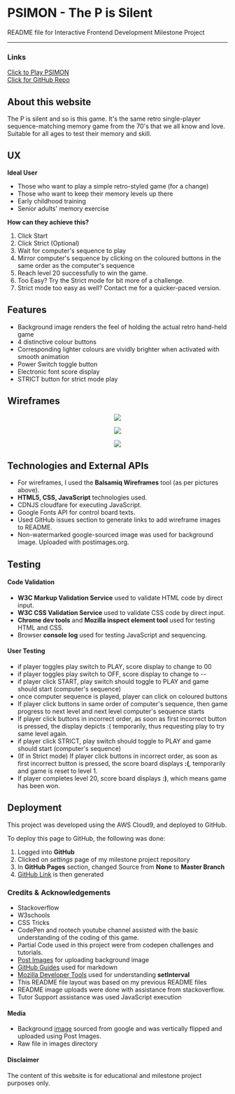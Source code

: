 
# PSIMON - The P is Silent

README file for Interactive Frontend Development Milestone Project

-----

### Links

[Click to Play PSIMON](https://sheldon18.github.io/psimon-game-milestone2/) </br>
[Click for GitHub Repo](https://github.com/sheldon18/psimon-game-milestone2/)


## About this website

The P is silent and so is this game. It's the same retro single-player sequence-matching memory game from the 70's that we all know and love. 
Suitable for all ages to test their memory and skill. 


## UX

__Ideal User__
- Those who want to play a simple retro-styled game (for a change)
- Those who want to keep their memory levels up there
- Early childhood training
- Senior adults' memory exercise

__How can they achieve this?__
1. Click Start 
2. Click Strict (Optional)
3. Wait for computer's sequence to play
4. Mirror computer's sequence by clicking on the coloured buttons in the same order as the computer's sequence
5. Reach level 20 successfully to win the game.
6. Too Easy? Try the Strict mode for bit more of a challenge.
7. Strict mode too easy as well? Contact me for a quicker-paced version.


## Features

- Background image renders the feel of holding the actual retro hand-held game
- 4 distinctive colour buttons
- Corresponding lighter colours are vividly brighter when activated with smooth animation
- Power Switch toggle button
- Electronic font score display
- STRICT button for strict mode play


## Wireframes


<p align="center"><img src="https://user-images.githubusercontent.com/44424348/77587906-b2bb3680-6f4d-11ea-8786-c405c9ea38a9.JPG" /></p>

<p align="center"><img src="https://user-images.githubusercontent.com/44424348/77587948-c6ff3380-6f4d-11ea-8494-c225734a040f.JPG" /></p>

<p align="center"><img src="https://user-images.githubusercontent.com/44424348/77587960-cb2b5100-6f4d-11ea-9694-0fdec6ff0622.JPG" /></p>


## Technologies and External APIs

- For wireframes, I used the __Balsamiq Wireframes__ tool (as per pictures above).
- __HTML5, CSS, JavaScript__ technologies used.
- CDNJS cloudfare for executing JavaScript.
- Google Fonts API for control board texts.
- Used GitHub issues section to generate links to add wireframe images to README.
- Non-watermarked google-sourced image was used for background image. Uploaded with postimages.org.

## Testing

#### Code Validation

- __W3C Markup Validation Service__ used to validate HTML code by direct input.
- __W3C CSS Validation Service__ used to validate CSS code by direct input.
- __Chrome dev tools__ and __Mozilla inspect element tool__ used for testing HTML and CSS.
- Browser __console log__ used for testing JavaScript and sequencing.


#### User Testing

- if player toggles play switch to PLAY, score display to change to 00
- if player toggles play switch to OFF, score display to change to --
- if player click START, play switch should toggle to PLAY and game should start (computer's sequence)
- once computer sequence is played, player can click on coloured buttons
- If player click buttons in same order of computer's sequence, then game progress to next level and next level computer's sequence starts
- If player click buttons in incorrect order, as soon as first incorrect button is pressed, the display depicts :( temporarily, thus requesting play to try same level again.
- if player click STRICT, play switch should toggle to PLAY and game should start (computer's sequence)
- (If in Strict mode) If player click buttons in incorrect order, as soon as first incorrect button is pressed, the score board displays __:(__, temporarily and game is reset to level 1.
- If player completes level 20, score board displays __:)__, which means game has been won.


## Deployment

This project was developed using the AWS Cloud9, and deployed to GitHub.

To deploy this page to GitHub, the following was done:
1. Logged into __GitHub__
2. Clicked on _settings_ page of my milestone project repository
3. In __GitHub Pages__ section, changed Source from __None__ to __Master Branch__
4. [GitHub Link](https://sheldon18.github.io/psimon-game-milestone2/) is then generated


### Credits & Acknowledgements

- Stackoverflow
- W3schools
- CSS Tricks
- CodePen and rootech youtube channel assisted with the basic understanding of the coding of this game.
- Partial Code used in this project were from codepen challenges and tutorials.
- [Post Images](https://postimages.org/) for uploading background image
- [GitHub Guides](https://guides.github.com/features/mastering-markdown/) used for markdown
- [Mozilla Developer Tools](https://developer.mozilla.org/en-US/docs/Web/API/WindowOrWorkerGlobalScope/setInterval) used for understanding __setInterval__
- This README file layout was based on my previous README files
- README image uploads were done with assistance from stackoverflow.
- Tutor Support assistance was used JavaScript execution


#### Media

- Background [image](https://i.postimg.cc/XNdbSVfh/psimon-background.jpg) sourced from google and was vertically flipped and uploaded using Post Images.
- Raw file in images directory


#### Disclaimer

The content of this website is for educational and milestone project purposes only.

